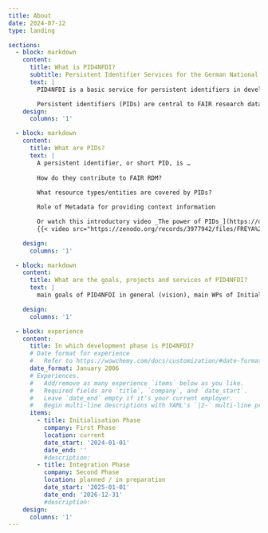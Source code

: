 ```yaml
---
title: About
date: 2024-07-12
type: landing

sections:
  - block: markdown
    content:
      title: What is PID4NFDI?
      subtitle: Persistent Identifier Services for the German National Research Data Infrastructure (NFDI)
      text: |
        PID4NFDI is a basic service for persistent identifiers in development for the German National Research Data Infrastructure ([Nationale Forschungsdaten&shy;infrastruktur – NFDI](https://www.nfdi.de/?lang=en)). PID4NFDI is part of [Base4NFDI](https://base4nfdi.de/) and is currently in its initialisation phase, the first of three service development phases.

        Persistent identifiers (PIDs) are central to FAIR research data management. However, different disciplines and different resources result in diverse requirements and the different NFDI consortia have different levels of maturity in PID implementation. PID4NFDI will design a work programme to build an NFDI foundation service on established PID infrastructures.
    design:
      columns: '1'

  - block: markdown
    content:
      title: What are PIDs?
      text: |
        A persistent identifier, or short PID, is …
        
        How do they contribute to FAIR RDM?
        
        What resource types/entities are covered by PIDs?

        Role of Metadata for providing context information

        Or watch this introductory video _The power of PIDs_](https://doi.org/10.5281/zenodo.3977942) by the [FREYA project](https://www.project-freya.eu/):
        {{< video src="https://zenodo.org/records/3977942/files/FREYA%20-%20The%20power%20of%20PIDs%20-%20V05_1.mp4" controls="yes" >}}

    design:
      columns: '1'

  - block: markdown
    content:
      title: What are the goals, projects and services of PID4NFDI?
      text: |
        main goals of PID4NFDI in general (vision), main WPs of Initialisation phase, rudimentary information on how PID4NFDI is located within BASE4NFDI

    design:
      columns: '1'

  - block: experience
    content:
      title: In which development phase is PID4NFDI?
      # Date format for experience
      #   Refer to https://wowchemy.com/docs/customization/#date-format
      date_format: January 2006
      # Experiences.
      #   Add/remove as many experience `items` below as you like.
      #   Required fields are `title`, `company`, and `date_start`.
      #   Leave `date_end` empty if it's your current employer.
      #   Begin multi-line descriptions with YAML's `|2-` multi-line prefix.
      items:
        - title: Initialisation Phase
          company: First Phase
          location: current
          date_start: '2024-01-01'
          date_end: ''
          #description: 
        - title: Integration Phase
          company: Second Phase
          location: planned / in preparation
          date_start: '2025-01-01'
          date_end: '2026-12-31'
          #description: 
    design:
      columns: '1'
---
```

